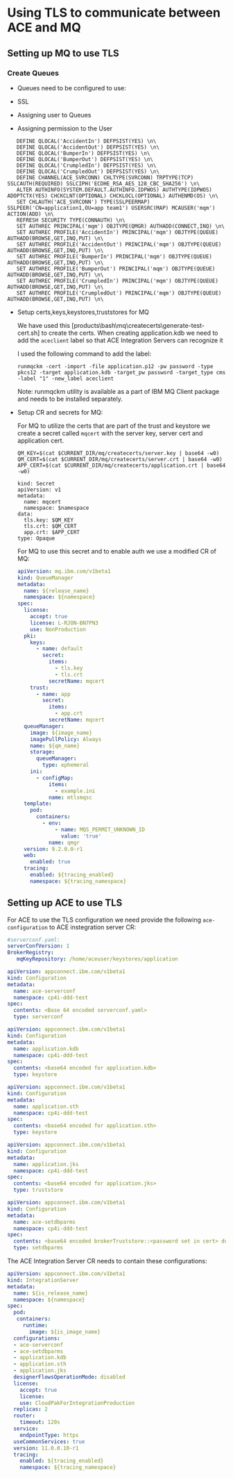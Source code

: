 # Using TLS to communicate between ACE and MQ

## Setting up MQ to use TLS

### Create Queues 
- Queues need to be configured to use:
 
 - SSL
 - Assigning user to Queues
 - Assigning permission to the User

 ```
    DEFINE QLOCAL('AccidentIn') DEFPSIST(YES) \n\
    DEFINE QLOCAL('AccidentOut') DEFPSIST(YES) \n\
    DEFINE QLOCAL('BumperIn') DEFPSIST(YES) \n\
    DEFINE QLOCAL('BumperOut') DEFPSIST(YES) \n\
    DEFINE QLOCAL('CrumpledIn') DEFPSIST(YES) \n\
    DEFINE QLOCAL('CrumpledOut') DEFPSIST(YES) \n\
    DEFINE CHANNEL(ACE_SVRCONN) CHLTYPE(SVRCONN) TRPTYPE(TCP) SSLCAUTH(REQUIRED) SSLCIPH('ECDHE_RSA_AES_128_CBC_SHA256') \n\
    ALTER AUTHINFO(SYSTEM.DEFAULT.AUTHINFO.IDPWOS) AUTHTYPE(IDPWOS) ADOPTCTX(YES) CHCKCLNT(OPTIONAL) CHCKLOCL(OPTIONAL) AUTHENMD(OS) \n\
    SET CHLAUTH('ACE_SVRCONN') TYPE(SSLPEERMAP) SSLPEER('CN=application1,OU=app team1') USERSRC(MAP) MCAUSER('mqm') ACTION(ADD) \n\
    REFRESH SECURITY TYPE(CONNAUTH) \n\
    SET AUTHREC PRINCIPAL('mqm') OBJTYPE(QMGR) AUTHADD(CONNECT,INQ) \n\
    SET AUTHREC PROFILE('AccidentIn') PRINCIPAL('mqm') OBJTYPE(QUEUE) AUTHADD(BROWSE,GET,INQ,PUT) \n\
    SET AUTHREC PROFILE('AccidentOut') PRINCIPAL('mqm') OBJTYPE(QUEUE) AUTHADD(BROWSE,GET,INQ,PUT) \n\
    SET AUTHREC PROFILE('BumperIn') PRINCIPAL('mqm') OBJTYPE(QUEUE) AUTHADD(BROWSE,GET,INQ,PUT) \n\
    SET AUTHREC PROFILE('BumperOut') PRINCIPAL('mqm') OBJTYPE(QUEUE) AUTHADD(BROWSE,GET,INQ,PUT) \n\
    SET AUTHREC PROFILE('CrumpledIn') PRINCIPAL('mqm') OBJTYPE(QUEUE) AUTHADD(BROWSE,GET,INQ,PUT) \n\
    SET AUTHREC PROFILE('CrumpledOut') PRINCIPAL('mqm') OBJTYPE(QUEUE) AUTHADD(BROWSE,GET,INQ,PUT) \n\
```

- Setup certs,keys,keystores,truststores for MQ
    
    We have used this [products\bash\mq\createcerts\generate-test-cert.sh] to create the certs.
    When creating application.kdb we need to add the `aceclient` label so that ACE Integration Servers can recognize it

    I used the following command to add the label:

    `runmqckm -cert -import -file application.p12 -pw password -type pkcs12 -target application.kdb -target_pw password -target_type cms -label "1" -new_label aceclient`

    Note: runmqckm utility is available as a part of IBM MQ Client package and needs to be installed separately.

- Setup CR and secrets for MQ:
  
    For MQ to utilize the certs that are part of the trust and keystore we create a secret called `mqcert` with the server key, server cert and application cert.

    ```
    QM_KEY=$(cat $CURRENT_DIR/mq/createcerts/server.key | base64 -w0)
    QM_CERT=$(cat $CURRENT_DIR/mq/createcerts/server.crt | base64 -w0)
    APP_CERT=$(cat $CURRENT_DIR/mq/createcerts/application.crt | base64 -w0)

    kind: Secret
    apiVersion: v1
    metadata:
      name: mqcert
      namespace: $namespace
    data:
      tls.key: $QM_KEY
      tls.crt: $QM_CERT
      app.crt: $APP_CERT
    type: Opaque
    ```

    For MQ to use this secret and to enable auth we use a modified CR of MQ:

  ```yaml
  apiVersion: mq.ibm.com/v1beta1
  kind: QueueManager
  metadata:
    name: ${release_name}
    namespace: ${namespace}
  spec:
    license:
      accept: true
      license: L-RJON-BN7PN3
      use: NonProduction
    pki:
      keys:
        - name: default
          secret:
            items:
              - tls.key
              - tls.crt
            secretName: mqcert
      trust:
        - name: app
          secret:
            items:
              - app.crt
            secretName: mqcert
    queueManager:
      image: ${image_name}
      imagePullPolicy: Always
      name: ${qm_name}
      storage:
        queueManager:
          type: ephemeral
      ini:
        - configMap:
            items:
              - example.ini
            name: mtlsmqsc
    template:
      pod:
        containers:
          - env:
              - name: MQS_PERMIT_UNKNOWN_ID
                value: 'true'
            name: qmgr
    version: 9.2.0.0-r1
    web:
      enabled: true
    tracing:
      enabled: ${tracing_enabled}
      namespace: ${tracing_namespace}
  ```

## Setting up ACE to use TLS

For ACE to use the TLS configuration we need provide the following `ace-configuration` to ACE instegration server CR:

```yaml
#serverconf.yaml:
serverConfVersion: 1
BrokerRegistry:
   mqKeyRepository: /home/aceuser/keystores/application

apiVersion: appconnect.ibm.com/v1beta1
kind: Configuration
metadata:
  name: ace-serverconf
  namespace: cp4i-ddd-test
spec:
  contents: <Base 64 encoded serverconf.yaml>
  type: serverconf
```

```yaml
apiVersion: appconnect.ibm.com/v1beta1
kind: Configuration
metadata:
  name: application.kdb
  namespace: cp4i-ddd-test
spec:
  contents: <base64 encoded for application.kdb>
  type: keystore
```
```yaml
apiVersion: appconnect.ibm.com/v1beta1
kind: Configuration
metadata:
  name: application.sth
  namespace: cp4i-ddd-test
spec:
  contents: <base64 encoded for application.sth>
  type: keystore
 ```

```yaml
apiVersion: appconnect.ibm.com/v1beta1
kind: Configuration
metadata:
  name: application.jks
  namespace: cp4i-ddd-test
spec:
  contents: <base64 encoded for application.jks>
  type: truststore
```

```yaml
apiVersion: appconnect.ibm.com/v1beta1
kind: Configuration
metadata:
  name: ace-setdbparms
  namespace: cp4i-ddd-test
spec:
  contents: <base64 encoded brokerTruststore::<password set in cert> dummy <password set in cert>>
  type: setdbparms
```

The ACE Integration Server CR needs to contain these configurations:

```yaml
apiVersion: appconnect.ibm.com/v1beta1
kind: IntegrationServer
metadata:
  name: ${is_release_name}
  namespace: ${namespace}
spec:
  pod:
   containers:
     runtime:
       image: ${is_image_name}
  configurations:
  - ace-serverconf
  - ace-setdbparms
  - application.kdb
  - application.sth
  - application.jks
  designerFlowsOperationMode: disabled
  license:
    accept: true
    license: 
    use: CloudPakForIntegrationProduction
  replicas: 2
  router:
    timeout: 120s
  service:
    endpointType: https
  useCommonServices: true
  version: 11.0.0.10-r1
  tracing:
    enabled: ${tracing_enabled}
    namespace: ${tracing_namespace}
```



